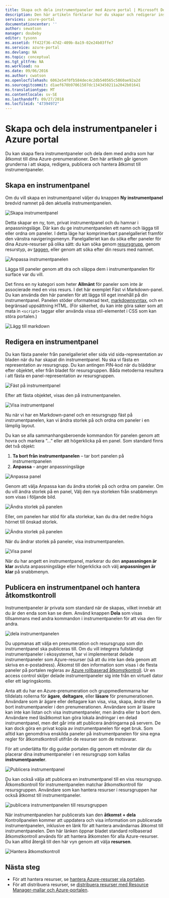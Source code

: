 ```yaml
---
title: Skapa och dela instrumentpaneler med Azure portal | Microsoft Docs
description: Den här artikeln förklarar hur du skapar och redigerar instrumentpaneler i Azure-portalen.
services: azure-portal
documentationcenter: ''
author: sewatson
manager: doubeby
editor: tysonn
ms.assetid: ff422f36-47d2-409b-8a19-02e24b03ffe7
ms.service: azure-portal
ms.devlang: NA
ms.topic: conceptual
ms.tgt_pltfrm: NA
ms.workload: na
ms.date: 09/06/2016
ms.author: cwatson
ms.openlocfilehash: 6062e54f0fb584dec4c2db540565c5860ae92a2d
ms.sourcegitcommit: d1aef670b97061507dc1343450211a2042b01641
ms.translationtype: MT
ms.contentlocale: sv-SE
ms.lasthandoff: 09/27/2018
ms.locfileid: "47394972"
---
```

# <a name="create-and-share-dashboards-in-the-azure-portal"></a>Skapa och dela instrumentpaneler i Azure portal
Du kan skapa flera instrumentpaneler och dela dem med andra som har åtkomst till dina Azure-prenumerationer.  Den här artikeln går igenom grunderna i att skapa, redigera, publicera och hantera åtkomst till instrumentpaneler.

## <a name="create-a-dashboard"></a>Skapa en instrumentpanel
Om du vill skapa en instrumentpanel väljer du knappen **Ny instrumentpanel** bredvid namnet på den aktuella instrumentpanelen.  

![Skapa instrumentpanel](./media/azure-portal-dashboards/new-dashboard.png)

Detta skapar en ny, tom, privat instrumentpanel och du hamnar i anpassningsläge. Där kan du ge instrumentpanelen ett namn och lägga till eller ordna om paneler.  I detta läge har komprimerbart panelgalleriet framför den vänstra navigeringsmenyn.  Panelgalleriet kan du söka efter paneler för dina Azure-resurser på olika sätt: du kan söka genom [resursgrupp](../azure-resource-manager/resource-group-overview.md#resource-groups), genom resurstyp, av [taggen](../azure-resource-manager/resource-group-using-tags.md), eller genom att söka efter din resurs med namnet.  

![Anpassa instrumentpanelen](./media/azure-portal-dashboards/customize-dashboard.png)

Lägga till paneler genom att dra och släppa dem i instrumentpanelen för surface var du vill.

Det finns en ny kategori som heter **Allmänt** för paneler som inte är associerade med en viss resurs.  I det här exemplet Fäst vi Markdown-panel.  Du kan använda den här panelen för att lägga till eget innehåll på din instrumentpanel.  Panelen stöder oformaterad text, [markdownsyntax](https://daringfireball.net/projects/markdown/syntax), och en begränsad uppsättning HTML.  (För säkerhet, du kan inte göra saker som att mata in `<script>` taggar eller använda vissa stil-elementet i CSS som kan störa portalen.) 

![Lägg till markdown](./media/azure-portal-dashboards/add-markdown.png)

## <a name="edit-a-dashboard"></a>Redigera en instrumentpanel
Du kan fästa paneler från panelgalleriet eller sida vid sida-representation av bladen när du har skapat din instrumentpanel. Nu ska vi fästa en representation av resursgrupp. Du kan antingen PIN-kod när du bläddrar efter objektet, eller från bladet för resursgruppen. Båda metoderna resultera i att fästa en panel-representation av resursgruppen.

![Fäst på instrumentpanel](./media/azure-portal-dashboards/pin-to-dashboard.png)

Efter att fästa objektet, visas den på instrumentpanelen.

![Visa instrumentpanel](./media/azure-portal-dashboards/view-dashboard.png)

Nu när vi har en Markdown-panel och en resursgrupp fäst på instrumentpanelen, kan vi ändra storlek på och ordna om paneler i en lämplig layout.

Du kan se alla sammanhangsberoende kommandon för panelen genom att hovra och markera ”...” eller att högerklicka på en panel. Som standard finns det två objekt:

1. **Ta bort från instrumentpanelen** – tar bort panelen på instrumentpanelen
2. **Anpassa** – anger anpassningsläge

![Anpassa panel](./media/azure-portal-dashboards/customize-tile.png)

Genom att välja Anpassa kan du ändra storlek på och ordna om paneler. Om du vill ändra storlek på en panel, Välj den nya storleken från snabbmenyn som visas i följande bild.

![Ändra storlek på panelen](./media/azure-portal-dashboards/resize-tile.png)

Eller, om panelen har stöd för alla storlekar, kan du dra det nedre högra hörnet till önskad storlek.

![Ändra storlek på panelen](./media/azure-portal-dashboards/resize-corner.png)

När du ändrar storlek på paneler, visa instrumentpanelen.

![Visa panel](./media/azure-portal-dashboards/view-tile.png)

När du har angett en instrumentpanel, markerar du den **anpassningen är klar** avsluta anpassningsläge eller högerklicka och välj **anpassningen är klar** på snabbmenyn.

## <a name="publish-a-dashboard-and-manage-access-control"></a>Publicera en instrumentpanel och hantera åtkomstkontroll
Instrumentpaneler är privata som standard när de skapas, vilket innebär att du är den enda som kan se dem.  Använd knappen **Dela** som visas tillsammans med andra kommandon i instrumentpanelen för att visa den för andra.

![dela instrumentpanelen](./media/azure-portal-dashboards/share-dashboard.png)

Du uppmanas att välja en prenumeration och resursgrupp som din instrumentpanel ska publiceras till. Om du vill integrera fullständigt instrumentpaneler i ekosystemet, har vi implementerat delade instrumentpaneler som Azure-resurser (så att du inte kan dela genom att skriva en e-postadress).  Åtkomst till den information som visas i de flesta paneler på portalen regleras av [Azure rollbaserad åtkomstkontroll](../role-based-access-control/role-assignments-portal.md). Ur en access control skiljer delade instrumentpaneler sig inte från en virtuell dator eller ett lagringskonto.  

Anta att du har en Azure-prenumeration och gruppmedlemmarna har tilldelats rollerna för **ägare**, **deltagare**, eller **läsare** för prenumerationen.  Användare som är ägare eller deltagare kan visa, visa, skapa, ändra eller ta bort instrumentpaneler i den prenumerationen.  Användare som är läsare kan inte kan listan och visa instrumentpaneler, men ändra eller ta bort dem.  Användare med läsåtkomst kan göra lokala ändringar i en delad instrumentpanel, men det går inte att publicera ändringarna på servern.  De kan dock göra en privat kopia av instrumentpanelen för eget bruk.  Som alltid kan genomdriva enskilda paneler på instrumentpanelen för sina egna regler för åtkomstkontroll utifrån de resurser som de motsvarar.  

För att underlätta för dig guidar portalen dig genom ett mönster där du placerar dina instrumentpaneler i en resursgrupp som kallas **instrumentpaneler**.  

![Publicera instrumentpanel](./media/azure-portal-dashboards/publish-dashboard.png)

Du kan också välja att publicera en instrumentpanel till en viss resursgrupp.  Åtkomstkontroll för instrumentpanelen matchar åtkomstkontroll för resursgruppen.  Användare som kan hantera resurser i resursgruppen har också åtkomst till instrumentpaneler.

![publicera instrumentpanelen till resursgruppen](./media/azure-portal-dashboards/publish-to-resource-group.png)

När instrumentpanelen har publicerats kan den **åtkomst + dela** Kontrollpanelen kommer att uppdatera och visa information om publicerade instrumentpanelen, inklusive en länk för att hantera användarnas åtkomst till instrumentpanelen.  Den här länken öppnar bladet standard rollbaserad åtkomstkontroll används för att hantera åtkomsten för alla Azure-resurser.  Du kan alltid återgå till den här vyn genom att välja **resursen**.

![Hantera åtkomstkontroll](./media/azure-portal-dashboards/manage-access.png)

## <a name="next-steps"></a>Nästa steg
* För att hantera resurser, se [hantera Azure-resurser via portalen](../azure-resource-manager/resource-group-portal.md).
* För att distribuera resurser, se [distribuera resurser med Resource Manager-mallar och Azure-portalen](../azure-resource-manager/resource-group-template-deploy-portal.md).

